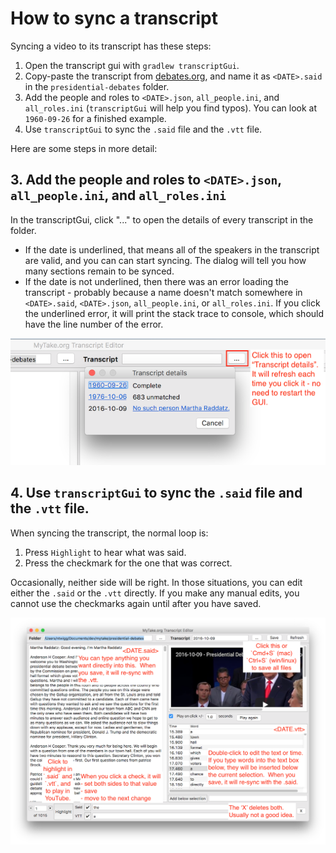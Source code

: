 # How to sync a transcript

Syncing a video to its transcript has these steps:

1. Open the transcript gui with `gradlew transcriptGui`.
2. Copy-paste the transcript from [debates.org](http://debates.org/index.php?page=debate-transcripts), and name it as `<DATE>.said` in the `presidential-debates` folder.
3. Add the people and roles to `<DATE>.json`, `all_people.ini`, and `all_roles.ini` (`transcriptGui` will help you find typos).  You can look at `1960-09-26` for a finished example.
4. Use `transcriptGui` to sync the `.said` file and the `.vtt` file.

Here are some steps in more detail:

## 3. Add the people and roles to `<DATE>.json`, `all_people.ini`, and `all_roles.ini`

In the transcriptGui, click "..." to open the details of every transcript in the folder.

- If the date is underlined, that means all of the speakers in the transcript are valid, and you can can start syncing.  The dialog will tell you how many sections remain to be synced.
- If the date is not underlined, then there was an error loading the transcript - probably because a name doesn't match somewhere in `<DATE>.said`, `<DATE>.json`, `all_people.ini`, or `all_roles.ini`. If you click the underlined error, it will print the stack trace to console, which should have the line number of the error.

![Details view](TRANSCRIPT_SYNC_HOW_TO_details.png)

## 4. Use `transcriptGui` to sync the `.said` file and the `.vtt` file.

When syncing the transcript, the normal loop is:

1. Press `Highlight` to hear what was said.
2. Press the checkmark for the one that was correct.

Occasionally, neither side will be right.  In those situations, you can edit either the `.said` or the `.vtt` directly.  If you make any manual edits, you cannot use the checkmarks again until after you have saved.

![Transcript sync interface](TRANSCRIPT_SYNC_HOW_TO_gui.png)
